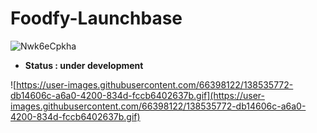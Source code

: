 # Foodfy-Launchbase
![Nwk6eCpkha](https://user-images.githubusercontent.com/66398122/138536198-9a2666a0-bcca-4394-ba70-3622dd0a28fd.png)


- **Status : under development**

![https://user-images.githubusercontent.com/66398122/138535772-db14606c-a6a0-4200-834d-fccb6402637b.gif](https://user-images.githubusercontent.com/66398122/138535772-db14606c-a6a0-4200-834d-fccb6402637b.gif)
